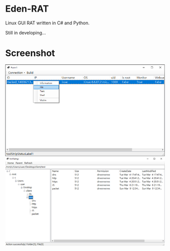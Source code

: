 # Eden-RAT
Linux GUI RAT written in C# and Python.

Still in developing...

# Screenshot
![](https://github.com/iss4cf0ng/Eden-RAT/blob/main/Screenshot/1.png)
![](https://github.com/iss4cf0ng/Eden-RAT/blob/main/Screenshot/2.png)

